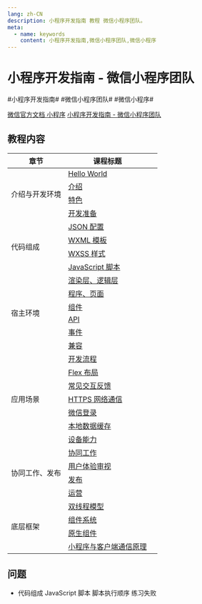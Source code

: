 ```yaml
---
lang: zh-CN
description: 小程序开发指南 教程 微信小程序团队。
meta:
  - name: keywords
    content: 小程序开发指南,微信小程序团队,微信小程序
---
```


# 小程序开发指南 - 微信小程序团队

\#小程序开发指南#
\#微信小程序团队#
\#微信小程序#

[微信官方文档 小程序](https://developers.weixin.qq.com/miniprogram/dev/framework/)
[小程序开发指南 - 微信小程序团队](https://developers.weixin.qq.com/ebook?action=get_post_info&docid=0008aeea9a8978ab0086a685851c0a)

## 教程内容

<table class="course-table">
<thead>
  <tr><th>章节</th><th>课程标题</th><th></th></tr>
</thead>
<tbody>
  <tr><td rowspan="4">介绍与开发环境</td><td><a href="./introduction/hello-world">Hello World</a></td><td><vp-icon name="checkbox-selected" /></td></tr>
    <tr><td><a href="./introduction/introduction">介绍</a></td><td><vp-icon name="checkbox-selected" /></td></tr>
    <tr><td><a href="./introduction/feature">特色</a></td><td><vp-icon name="checkbox-selected" /></td></tr>
    <tr><td><a href="./introduction/preparation">开发准备</a></td><td><vp-icon name="checkbox-selected" /></td></tr>
  <tr><td rowspan="4">代码组成</td><td><a href="./composition/json">JSON 配置</a></td><td><vp-icon name="checkbox-selected" /></td></tr>
    <tr><td><a href="./composition/wxml">WXML 模板</a></td><td><vp-icon name="checkbox-selected" /></td></tr>
    <tr><td><a href="./composition/wxss">WXSS 样式</a></td><td><vp-icon name="checkbox-selected" /></td></tr>
    <tr><td><a href="./composition/js">JavaScript 脚本</a></td><td><vp-icon name="checkbox-selected" /></td></tr>
  <tr><td rowspan="6">宿主环境</td><td><a href="./environment/render-logic">渲染层、逻辑层</a></td><td><vp-icon name="checkbox-selected" /></td></tr>
    <tr><td><a href="./environment/program-view">程序、页面</a></td><td><vp-icon name="checkbox-selected" /></td></tr>
    <tr><td><a href="./environment/component">组件</a></td><td><vp-icon name="checkbox-selected" /></td></tr>
    <tr><td><a href="./environment/api">API</a></td><td><vp-icon name="checkbox-selected" /></td></tr>
    <tr><td><a href="./environment/event">事件</a></td><td><vp-icon name="checkbox-selected" /></td></tr>
    <tr><td><a href="./environment/compatibility">兼容</a></td><td><vp-icon name="checkbox-selected" /></td></tr>
  <tr><td rowspan="7">应用场景</td><td><a href="./scene/flow">开发流程</a></td><td><vp-icon name="checkbox-selected" /></td></tr>
    <tr><td><a href="./scene/flex">Flex 布局</a></td><td><vp-icon name="checkbox-selected" /></td></tr>
    <tr><td><a href="./scene/interaction">常见交互反馈</a></td><td><vp-icon name="checkbox-selected" /></td></tr>
    <tr><td><a href="./scene/https">HTTPS 网络通信</a></td><td><vp-icon name="checkbox-selected" /></td></tr>
    <tr><td><a href="./scene/login">微信登录</a></td><td><vp-icon name="checkbox-selected" /></td></tr>
    <tr><td><a href="./scene/storage">本地数据缓存</a></td><td><vp-icon name="checkbox-selected" /></td></tr>
    <tr><td><a href="./scene/device">设备能力</a></td><td><vp-icon name="checkbox-selected" /></td></tr>
  <tr><td rowspan="4">协同工作、发布</td><td><a href="./cooperation/cooperation">协同工作</a></td><td><vp-icon name="checkbox-selected" /></td></tr>
    <tr><td><a href="./cooperation/ux">用户体验审视</a></td><td><vp-icon name="checkbox-selected" /></td></tr>
    <tr><td><a href="./cooperation/publish">发布</a></td><td><vp-icon name="checkbox-selected" /></td></tr>
    <tr><td><a href="./cooperation/operation">运营</a></td><td><vp-icon name="checkbox-selected" /></td></tr>
  <tr><td rowspan="4">底层框架</td><td><a href="./framework/double-thread">双线程模型</a></td><td><vp-icon name="checkbox-selected" /></td></tr>
    <tr><td><a href="./framework/">组件系统</a></td><td></td></tr>
    <tr><td><a href="./framework/">原生组件</a></td><td></td></tr>
    <tr><td><a href="./framework/">小程序与客户端通信原理</a></td><td></td></tr>
</tbody>
</table>

## 问题

* 代码组成 JavaScript 脚本 脚本执行顺序 练习失败
